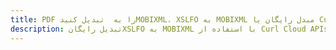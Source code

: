 ---title: PDF را به  تبدیل کنیدMOBIXML، XSLFO به MOBIXML مبدل رایگان یا Curl SDKdescription: تبدیل رایگانXSLFO به MOBIXML با استفاده از Curl Cloud APIs & SDK همچنین اسناد PDF را در Cloud ایجاد، ویرایش و رندر کنید.---